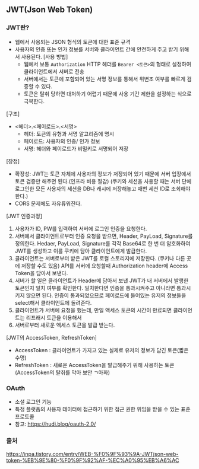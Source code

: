## JWT(Json Web Token) 

### JWT란?
* 웹에서 사용되는 JSON 형식의 토큰에 대한 표준 규격
* 사용자의 인증 또는 인가 정보를 서버와 클라이언트 간에 안전하게 주고 받기 위해서 사용된다.
[사용 방법]
  * 웹에서 보통 `Authorization` HTTP 헤더를 `Bearer <토큰>`의 형태로 설정하여 클라이언트에서 서버로 전송
  * 서버에서는 토큰에 포함되어 있는 서명 정보를 통해서 위변조 여부를 빠르게 검증할 수 있다.
  * 토큰은 탈취 당하면 대처하기 어렵기 때문에 사용 기간 제한을 설정하는 식으로 극복한다.
 
[구조]
* <헤더>.<페이로드>.<서명>
  * 헤더: 토큰의 유형과 서명 알고리즘에 명시
  * 페이로드: 사용자의 인증/ 인가 정보
  * 서명: 헤더와 페이로드가 비밀키로 서명되어 저장

[장점]
* 확장성: JWT는 토큰 자체에 사용자의 정보가 저장되어 있기 때문에 서버 입장에서 토큰 검증만 해주면 된다.(인프라 비용 절감)
  (쿠키와 세션을 사용할 때는 서버 단에 로그인한 모든 사용자의 세션을 DB나 캐시에 저장해놓고 매번 세션 ID로 조회해야한다.)
* CORS 문제에도 자유류워진다.

[JWT 인증과정]
1. 사용자가 ID, PW를 입력하여 서버에 로그인 인증을 요청한다.
2. 서버에서 클라이언트로부터 인증 요청을 받으면, Header, PayLoad, Signature를 정의한다.
   Hedaer, PayLoad, Signature를 각각 Base64로 한 번 더 암호화하여 JWT를 생성하고 이를 쿠키에 담아 클라이언트에게 발급한다.
3. 클라이언트는 서버로부터 받은 JWT를 로컬 스토리지에 저장한다. (쿠키나 다른 곳에 저장할 수도 있음)
   API를 서버에 요청할때 Authorization header에 Access Token을 담아서 보낸다.
4. 서버가 할 일은 클라이언트가 Header에 담아서 보낸 JWT가 내 서버에서 발행한 토큰인지 일치 여부를 확인한다.
   일치한다면 인증을 통과시켜주고 아니라면 통과시키지 않으면 된다.
   인증이 통과되었으므로 페이로드에 들어있는 유저의 정보들을 select해서 클라이언트에 돌려준다.
5. 클라이언트가 서버에 요청을 했는데, 만일 액세스 토큰의 시간이 만료되면 클라이언트는 리프래시 토큰을 이용해서
6. 서버로부터 새로운 엑세스 토큰을 발급 받는다.

[JWT의 AccessToken, RefreshToken]
* AccessToken : 클라이언트가 가지고 있는 실제로 유저의 정보가 담긴 토큰(짧은 수명)
* RefreshToken : 새로운 AccessToken을 발급해주기 위해 사용하는 토큰 (AccessToken의 탈취를 막아 보안 ㄱ아화)

### OAuth
* 소셜 로그인 기능
* 특정 플랫폼의 사용자 데이터에 접근하기 위한 접근 권한 위임을 받을 수 있는 표준 프로토콜
* 참고: https://hudi.blog/oauth-2.0/

### 출처 
https://inpa.tistory.com/entry/WEB-%F0%9F%93%9A-JWTjson-web-token-%EB%9E%80-%F0%9F%92%AF-%EC%A0%95%EB%A6%AC
